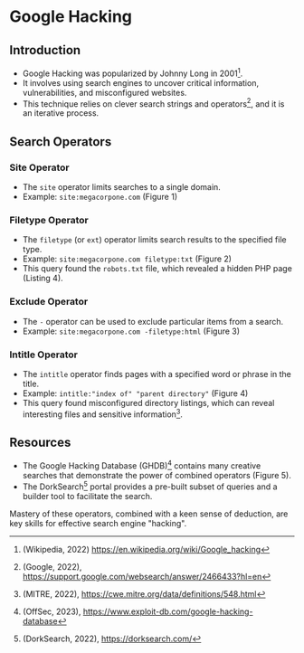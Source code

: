 # Google Hacking

## Introduction

- Google Hacking was popularized by Johnny Long in 2001[^1^].
- It involves using search engines to uncover critical information, vulnerabilities, and misconfigured websites.
- This technique relies on clever search strings and operators[^3^], and it is an iterative process.

## Search Operators

### Site Operator

- The `site` operator limits searches to a single domain.
- Example: `site:megacorpone.com` (Figure 1)

### Filetype Operator

- The `filetype` (or `ext`) operator limits search results to the specified file type.
- Example: `site:megacorpone.com filetype:txt` (Figure 2)
- This query found the `robots.txt` file, which revealed a hidden PHP page (Listing 4).

### Exclude Operator

- The `-` operator can be used to exclude particular items from a search.
- Example: `site:megacorpone.com -filetype:html` (Figure 3)

### Intitle Operator

- The `intitle` operator finds pages with a specified word or phrase in the title.
- Example: `intitle:"index of" "parent directory"` (Figure 4)
- This query found misconfigured directory listings, which can reveal interesting files and sensitive information[^4^].

## Resources

- The Google Hacking Database (GHDB)[^5^] contains many creative searches that demonstrate the power of combined operators (Figure 5).
- The DorkSearch[^6^] portal provides a pre-built subset of queries and a builder tool to facilitate the search.

Mastery of these operators, combined with a keen sense of deduction, are key skills for effective search engine "hacking".

[^1^]: (Wikipedia, 2022) https://en.wikipedia.org/wiki/Google_hacking
[^2^]: (Johnny Long, Bill Gardner, Justin Brown, 2015), https://www.amazon.com/Google-Hacking-Penetration-Testers-Johnny/dp/0128029641/ref=dp_ob_image_bk
[^3^]: (Google, 2022), https://support.google.com/websearch/answer/2466433?hl=en
[^4^]: (MITRE, 2022), https://cwe.mitre.org/data/definitions/548.html
[^5^]: (OffSec, 2023), https://www.exploit-db.com/google-hacking-database
[^6^]: (DorkSearch, 2022), https://dorksearch.com/